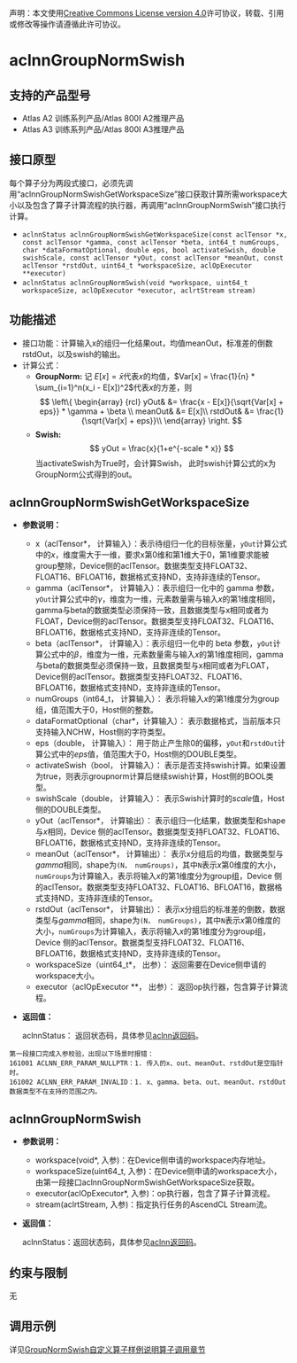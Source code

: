 声明：本文使用[Creative Commons License version 4.0](https://creativecommons.org/licenses/by/4.0/legalcode)许可协议，转载、引用或修改等操作请遵循此许可协议。

# aclnnGroupNormSwish

## 支持的产品型号

- Atlas A2 训练系列产品/Atlas 800I A2推理产品
- Atlas A3 训练系列产品/Atlas 800I A3推理产品

## 接口原型

每个算子分为两段式接口，必须先调用“aclnnGroupNormSwishGetWorkspaceSize”接口获取计算所需workspace大小以及包含了算子计算流程的执行器，再调用“aclnnGroupNormSwish”接口执行计算。

+ `aclnnStatus aclnnGroupNormSwishGetWorkspaceSize(const aclTensor *x, const aclTensor *gamma, const aclTensor *beta, int64_t numGroups, char *dataFormatOptional, double eps, bool activateSwish, double swishScale, const aclTensor *yOut, const aclTensor *meanOut, const aclTensor *rstdOut, uint64_t *workspaceSize, aclOpExecutor **executor)`
+ `aclnnStatus aclnnGroupNormSwish(void *workspace, uint64_t workspaceSize, aclOpExecutor *executor, aclrtStream stream)`

## 功能描述

+ 接口功能：计算输入x的组归一化结果out，均值meanOut，标准差的倒数rstdOut，以及swish的输出。
+ 计算公式：
  - **GroupNorm:**
  记 $E[x] = \bar{x}$代表$x$的均值，$Var[x] = \frac{1}{n} * \sum_{i=1}^n(x_i - E[x])^2$代表$x$的方差，则
  $$
  \left\{
  \begin{array} {rcl}
  yOut& &= \frac{x - E[x]}{\sqrt{Var[x] + eps}} * \gamma + \beta \\
  meanOut& &= E[x]\\
  rstdOut& &= \frac{1}{\sqrt{Var[x] + eps}}\\
  \end{array}
  \right.
  $$
  - **Swish:**
  $$
  yOut = \frac{x}{1+e^{-scale * x}}
  $$
      当activateSwish为True时，会计算Swish， 此时swish计算公式的x为GroupNorm公式得到的out。

## aclnnGroupNormSwishGetWorkspaceSize

- **参数说明：**

  * x（aclTensor*， 计算输入）：表示待组归一化的目标张量，`yOut`计算公式中的$x$，维度需大于一维，要求x第0维和第1维大于0，第1维要求能被group整除，Device侧的aclTensor。数据类型支持FLOAT32、FLOAT16、BFLOAT16，数据格式支持ND，支持非连续的Tensor。
  * gamma（aclTensor*， 计算输入）：表示组归一化中的 gamma 参数，`yOut`计算公式中的$\gamma$，维度为一维，元素数量需与输入$x$的第1维度相同，gamma与beta的数据类型必须保持一致，且数据类型与x相同或者为FLOAT，Device侧的aclTensor。数据类型支持FLOAT32、FLOAT16、BFLOAT16，数据格式支持ND，支持非连续的Tensor。
  * beta（aclTensor*， 计算输入）：表示组归一化中的 beta 参数，`yOut`计算公式中的$\beta$，维度为一维，元素数量需与输入$x$的第1维度相同，gamma与beta的数据类型必须保持一致，且数据类型与x相同或者为FLOAT，Device侧的aclTensor。数据类型支持FLOAT32、FLOAT16、BFLOAT16，数据格式支持ND，支持非连续的Tensor。
  * numGroups（int64\_t， 计算输入）： 表示将输入$x$的第1维度分为group组，值范围大于0，Host侧的整数。
  * dataFormatOptional（char*，计算输入）： 表示数据格式，当前版本只支持输入NCHW，Host侧的字符类型。
  * eps（double， 计算输入）： 用于防止产生除0的偏移，`yOut`和`rstdOut`计算公式中的$eps$值，值范围大于0，Host侧的DOUBLE类型。
  * activateSwish（bool， 计算输入）： 表示是否支持swish计算。如果设置为true，则表示groupnorm计算后继续swish计算，Host侧的BOOL类型。
  * swishScale（double， 计算输入）： 表示Swish计算时的$scale$值，Host侧的DOUBLE类型。
  * yOut（aclTensor*， 计算输出）： 表示组归一化结果，数据类型和shape与$x$相同，Device 侧的aclTensor。数据类型支持FLOAT32、FLOAT16、BFLOAT16，数据格式支持ND，支持非连续的Tensor。
  * meanOut（aclTensor*， 计算输出）： 表示x分组后的均值，数据类型与$gamma$相同，shape为`(N， numGroups)`，其中`N`表示$x$第0维度的大小，`numGroups`为计算输入，表示将输入$x$的第1维度分为group组，Device 侧的aclTensor。数据类型支持FLOAT32、FLOAT16、BFLOAT16，数据格式支持ND，支持非连续的Tensor。
  * rstdOut（aclTensor*， 计算输出）： 表示x分组后的标准差的倒数，数据类型与$gamma$相同，shape为`(N， numGroups)`，其中`N`表示$x$第0维度的大小，`numGroups`为计算输入，表示将输入$x$的第1维度分为group组，Device 侧的aclTensor。数据类型支持FLOAT32、FLOAT16、BFLOAT16，数据格式支持ND，支持非连续的Tensor。
  * workspaceSize（uint64_t\*， 出参）： 返回需要在Device侧申请的workspace大小。
  * executor（aclOpExecutor **， 出参）： 返回op执行器，包含算子计算流程。

- **返回值：**

  aclnnStatus： 返回状态码，具体参见[aclnn返回码](https://www.hiascend.com/document/detail/zh/CANNCommunityEdition/800alpha003/apiref/aolapi/context/common/aclnn%E8%BF%94%E5%9B%9E%E7%A0%81_fuse.md)。

```
第一段接口完成入参校验，出现以下场景时报错：
161001 ACLNN_ERR_PARAM_NULLPTR：1. 传入的x、out、meanOut、rstdOut是空指针时。
161002 ACLNN_ERR_PARAM_INVALID：1. x、gamma、beta、out、meanOut、rstdOut数据类型不在支持的范围之内。
```

## aclnnGroupNormSwish

- **参数说明：**

  * workspace(void*, 入参)：在Device侧申请的workspace内存地址。
  * workspaceSize(uint64_t, 入参)：在Device侧申请的workspace大小，由第一段接口aclnnGroupNormSwishGetWorkspaceSize获取。
  * executor(aclOpExecutor*, 入参)：op执行器，包含了算子计算流程。
  * stream(aclrtStream, 入参)：指定执行任务的AscendCL Stream流。

- **返回值：**

  aclnnStatus：返回状态码，具体参见[aclnn返回码](https://www.hiascend.com/document/detail/zh/CANNCommunityEdition/800alpha003/apiref/aolapi/context/common/aclnn%E8%BF%94%E5%9B%9E%E7%A0%81_fuse.md)。

## 约束与限制
无

## 调用示例

详见[GroupNormSwish自定义算子样例说明算子调用章节](../README.md#算子调用)
